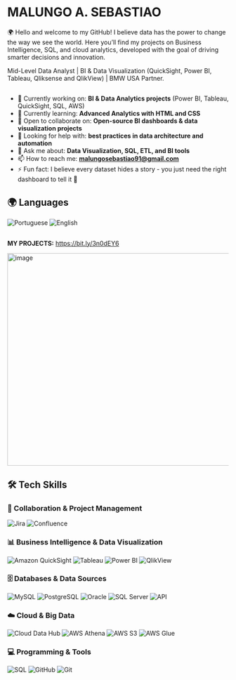 # MALUNGO A. SEBASTIAO
🌍 Hello and welcome to my GitHub!
I believe data has the power to change the way we see the world. Here you’ll find my projects on Business Intelligence, SQL, and cloud analytics, developed with the goal of driving smarter decisions and innovation.

Mid-Level Data Analyst | BI & Data Visualization (QuickSight, Power BI, Tableau, Qliksense and QlikView) | BMW USA Partner.

## 
- 🔭 Currently working on: **BI & Data Analytics projects** (Power BI, Tableau, QuickSight, SQL, AWS)  
- 🌱 Currently learning: **Advanced Analytics with HTML and CSS**  
- 👯 Open to collaborate on: **Open-source BI dashboards & data visualization projects**  
- 🤔 Looking for help with: **best practices in data architecture and automation**  
- 💬 Ask me about: **Data Visualization, SQL, ETL, and BI tools**  
- 📫 How to reach me: **malungosebastiao91@gmail.com**  
- ⚡ Fun fact: I believe every dataset hides a story - you just need the right dashboard to tell it 🚀 
##

## 🌍 Languages
![Portuguese](https://img.shields.io/badge/Portuguese-Native-green?style=for-the-badge)
![English](https://img.shields.io/badge/English-Advanced%20C1-blue?style=for-the-badge)

##
**MY PROJECTS:** https://bit.ly/3n0dEY6

<img width="1414" height="484" alt="image" src="https://github.com/user-attachments/assets/0257c55b-0e1c-410b-8617-9ba2812c6fe1" />


##

## 🛠️ Tech Skills

### 📂 Collaboration & Project Management
![Jira](https://img.shields.io/badge/Jira-0052CC?style=for-the-badge&logo=jira&logoColor=white)
![Confluence](https://img.shields.io/badge/Confluence-172B4D?style=for-the-badge&logo=confluence&logoColor=white)


### 📊 Business Intelligence & Data Visualization
![Amazon QuickSight](https://img.shields.io/badge/Amazon%20QuickSight-232F3E?style=for-the-badge&logo=amazon-aws&logoColor=white)
![Tableau](https://img.shields.io/badge/Tableau-E97627?style=for-the-badge&logo=tableau&logoColor=white)
![Power BI](https://img.shields.io/badge/Power%20BI-F2C811?style=for-the-badge&logo=power-bi&logoColor=black)
![QlikView](https://img.shields.io/badge/QlikView-4CAF50?style=for-the-badge&logo=qlik&logoColor=white)


### 🗄️ Databases & Data Sources
![MySQL](https://img.shields.io/badge/MySQL-4479A1?style=for-the-badge&logo=mysql&logoColor=white)
![PostgreSQL](https://img.shields.io/badge/PostgreSQL-336791?style=for-the-badge&logo=postgresql&logoColor=white)
![Oracle](https://img.shields.io/badge/Oracle-F80000?style=for-the-badge&logo=oracle&logoColor=white)
![SQL Server](https://img.shields.io/badge/SQL%20Server-CC2927?style=for-the-badge&logo=microsoft-sql-server&logoColor=white)
![API](https://img.shields.io/badge/API-FF6C37?style=for-the-badge&logo=fastapi&logoColor=white)


### ☁️ Cloud & Big Data
![Cloud Data Hub](https://img.shields.io/badge/CDH%20-%20Cloud%20Data%20Hub-4285F4?style=for-the-badge&logo=google-cloud&logoColor=white)
![AWS Athena](https://img.shields.io/badge/AWS%20Athena-232F3E?style=for-the-badge&logo=amazon-aws&logoColor=white)
![AWS S3](https://img.shields.io/badge/AWS%20S3-569A31?style=for-the-badge&logo=amazons3&logoColor=white)
![AWS Glue](https://img.shields.io/badge/AWS%20Glue-FF9900?style=for-the-badge&logo=amazon-aws&logoColor=white)


### 💻 Programming & Tools
![SQL](https://img.shields.io/badge/SQL-003B57?style=for-the-badge&logo=database&logoColor=white)
![GitHub](https://img.shields.io/badge/GitHub-181717?style=for-the-badge&logo=github&logoColor=white)
![Git](https://img.shields.io/badge/Git-F05032?style=for-the-badge&logo=git&logoColor=white)




